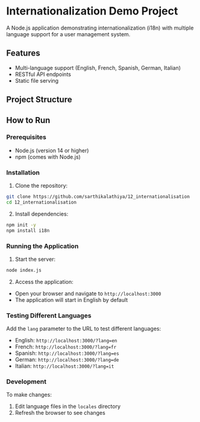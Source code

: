 # Internationalization Demo Project

A Node.js application demonstrating internationalization (i18n) with multiple language support for a user management system.

## Features

- Multi-language support (English, French, Spanish, German, Italian)
- RESTful API endpoints
- Static file serving

## Project Structure

## How to Run

### Prerequisites
- Node.js (version 14 or higher)
- npm (comes with Node.js)

### Installation

1. Clone the repository:
```bash
git clone https://github.com/sarthikalathiya/12_internationalisation
cd 12_internationalisation
```

2. Install dependencies:
```bash
npm init -y
npm install i18n
```

### Running the Application

1. Start the server:
```bash
node index.js
```

2. Access the application:
- Open your browser and navigate to `http://localhost:3000`
- The application will start in English by default

### Testing Different Languages

Add the `lang` parameter to the URL to test different languages:
- English: `http://localhost:3000/?lang=en`
- French: `http://localhost:3000/?lang=fr`
- Spanish: `http://localhost:3000/?lang=es`
- German: `http://localhost:3000/?lang=de`
- Italian: `http://localhost:3000/?lang=it`

### Development

To make changes:
1. Edit language files in the `locales` directory
2. Refresh the browser to see changes

